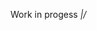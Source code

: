Work in progess _\|/_
<!---
harrisVandenbergUTS/harrisVandenbergUTS is a ✨ special ✨ repository because its `README.md` (this file) appears on your GitHub profile.
You can click the Preview link to take a look at your changes.
--->
